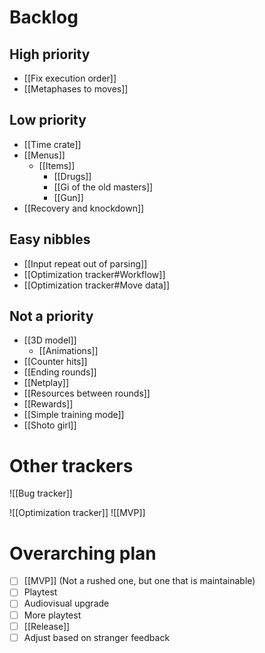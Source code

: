 # Backlog
## High priority
- [[Fix execution order]]
- [[Metaphases to moves]]

## Low priority
- [[Time crate]]
- [[Menus]]
	- [[Items]]
		- [[Drugs]]
		- [[Gi of the old masters]]
		- [[Gun]]
- [[Recovery and knockdown]]

## Easy nibbles
- [[Input repeat out of parsing]]
- [[Optimization tracker#Workflow]]
- [[Optimization tracker#Move data]]

## Not a priority
- [[3D model]]
	- [[Animations]]
- [[Counter hits]]
- [[Ending rounds]]
- [[Netplay]]
- [[Resources between rounds]]
- [[Rewards]]
- [[Simple training mode]]
- [[Shoto girl]]

# Other trackers
![[Bug tracker]]

![[Optimization tracker]]
![[MVP]]

# Overarching plan
- [ ] [[MVP]] (Not a rushed one, but one that is maintainable)
- [ ] Playtest
- [ ] Audiovisual upgrade
- [ ] More playtest
- [ ] [[Release]]
- [ ] Adjust based on stranger feedback
